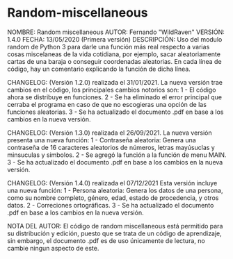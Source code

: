 # Random-miscellaneous
NOMBRE: Random miscellaneous
AUTOR: Fernando "WildRaven"
VERSIÓN: 1.4.0
FECHA: 13/05/2020 (Primera versión)
DESCRIPCIÓN:
Uso del modulo random de Python 3 para darle una función más real respecto a varias cosas miscelaneas de la vida cotidiana, por ejemplo, sacar aleatoriamente cartas de una baraja o conseguir coordenadas aleatorias. En cada línea de código, hay un comentario explicando la función de dicha línea.

CHANGELOG: (Versión 1.2.0) realizada el 31/01/2021.
La nueva versión trae cambios en el código, los principales cambios notorios son:
1 - El código ahora se distribuye en funciones.
2 - Se ha eliminado el error principal que cerraba el programa en caso de que no escogieras una opción de las funciones aleatorias.
3 - Se ha actualizado el documento .pdf en base a los cambios en la nueva versión.

CHANGELOG: (Versión 1.3.0) realizada el 26/09/2021.
La nueva versión presenta una nueva función:
1 - Contraseña aleatoria: Genera una contraseña de 16 caracteres aleatorios de números, letras mayúsuclas y minsuculas y simbolos.
2 - Se agregó la función a la función de menu MAIN.
3 - Se ha actualizado el documento .pdf en base a los cambios en la nueva versión.

CHANGELOG: (Versión 1.4.0) realizada el 07/12/2021
Esta versión incluye una nueva función:
1 - Persona aleatoria: Genera los datos de una persona, como su nombre completo, género, edad, estado de procedencia, y otros datos.
2 - Correciones ortográficas.
3 - Se ha actualizado el documento .pdf en base a los cambios en la nueva versión.

NOTA DEL AUTOR:
El código de random miscellaneous está permitido para su distribución y edición, puesto que se trata de un código de aprendizaje, sin embargo, el documento .pdf es de uso únicamente de lectura, no cambie ningun aspecto de este.
